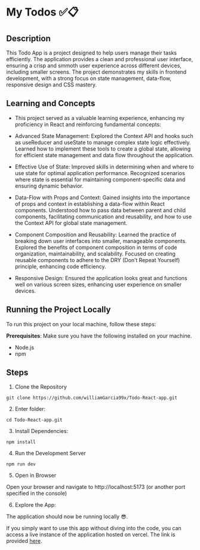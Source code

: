 # My Todos ✅📋

## Description

This Todo App is a project designed to help users manage their tasks efficiently. The application provides a clean and professional user interface, ensuring a crisp and smmoth user experience across different devices, including smaller screens. The project demonstrates my skills in frontend development, with a strong focus on state management, data-flow, responsive design and CSS mastery.

## Learning and Concepts

- This project served as a valuable learning experience, enhancing my proficiency in React and reinforcing fundamental concepts:

- Advanced State Management: Explored the Context API and hooks such as useReducer and useState to manage complex state logic effectively. Learned how to implement these tools to create a global state, allowing for efficient state management and data flow throughout the application.

- Effective Use of State: Improved skills in determining when and where to use state for optimal application performance. Recognized scenarios where state is essential for maintaining component-specific data and ensuring dynamic behavior.

- Data-Flow with Props and Context: Gained insights into the importance of props and context in establishing a data-flow within React components. Understood how to pass data between parent and child components, facilitating communication and reusability, and how to use the Context API for global state management.

- Component Composition and Reusability: Learned the practice of breaking down user interfaces into smaller, manageable components. Explored the benefits of component composition in terms of code organization, maintainability, and scalability. Focused on creating reusable components to adhere to the DRY (Don’t Repeat Yourself) principle, enhancing code efficiency.

- Responsive Design: Ensured the application looks great and functions well on various screen sizes, enhancing user experience on smaller devices.

## Running the Project Locally

To run this project on your local machine, follow these steps:

**Prerequisites**: Make sure you have the following installed on your machine.

- Node.js
- npm

## Steps

1. Clone the Repository

```
git clone https://github.com/williamGarcia99x/Todo-React-app.git
```

2. Enter folder:

```
cd Todo-React-app.git
```

3. Install Dependencies:

```
npm install
```

4. Run the Development Server

```
npm run dev
```

5. Open in Browser

Open your browser and navigate to
http://localhost:5173 (or another port specified in the console)

6. Explore the App:

The application should now be running locally 😎.

If you simply want to use this app without diving into the code, you can access a live instance of the application hosted on vercel. The link is provided [here](https://todo-react-app-green-seven.vercel.app/).

